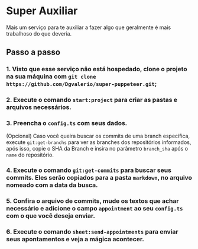 # Super Auxiliar
Mais um serviço para te auxiliar a fazer algo que geralmente é mais trabalhoso do que deveria.

## Passo a passo
### 1. Visto que esse serviço não está hospedado, clone o projeto na sua máquina com `git clone https://github.com/Dgvalerio/super-puppeteer.git`;
### 2. Execute o comando `start:project` para criar as pastas e arquivos necessários.
### 3. Preencha o `config.ts` com seus dados.
(Opcional) Caso você queira buscar os commits de uma branch específica, execute `git:get-branchs` para ver as branches dos repositórios informados, após isso, copie o SHA da Branch e insira no parâmetro `branch_sha` após o `name` do repositório.
### 4. Execute o comando `git:get-commits` para buscar seus commits. Eles serão copiados para a pasta `markdown`, no arquivo nomeado com a data da busca.
### 5. Confira o arquivo de commits, mude os textos que achar necessário e adicione o campo `appointment` ao seu `config.ts` com o que você deseja enviar.
### 6. Execute o comando `sheet:send-appointments` para enviar seus apontamentos e veja a mágica acontecer.

